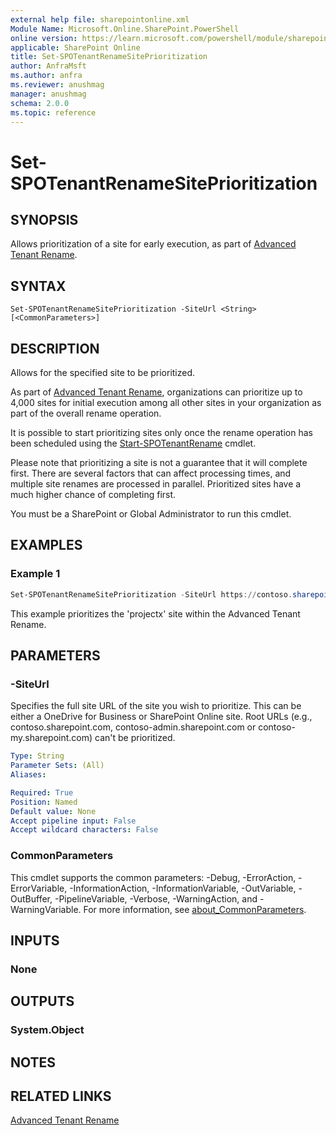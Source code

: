 ```yaml
---
external help file: sharepointonline.xml
Module Name: Microsoft.Online.SharePoint.PowerShell
online version: https://learn.microsoft.com/powershell/module/sharepoint-online/set-spotenantrenamesiteprioritization
applicable: SharePoint Online
title: Set-SPOTenantRenameSitePrioritization
author: AnfraMsft
ms.author: anfra
ms.reviewer: anushmag
manager: anushmag
schema: 2.0.0
ms.topic: reference
---
```


# Set-SPOTenantRenameSitePrioritization
## SYNOPSIS
Allows prioritization of a site for early execution, as part of [Advanced Tenant Rename](/sharepoint/change-your-sharepoint-domain-name#advanced-tenant-rename-preview).
## SYNTAX
```
Set-SPOTenantRenameSitePrioritization -SiteUrl <String> [<CommonParameters>]
```
## DESCRIPTION
Allows for the specified site to be prioritized. 

As part of [Advanced Tenant Rename](/sharepoint/change-your-sharepoint-domain-name#advanced-tenant-rename-preview), organizations can prioritize up to 4,000 sites for initial execution among all other sites in your organization as part of the overall rename operation.

It is possible to start prioritizing sites only once the rename operation has been scheduled using the [Start-SPOTenantRename](Start-SPOTenantRename.md) cmdlet.

Please note that prioritizing a site is not a guarantee that it will complete first. There are several factors that can affect processing times, and multiple site renames are processed in parallel. Prioritized sites have a much higher chance of completing first.

You must be a SharePoint or Global Administrator to run this cmdlet.
## EXAMPLES
### Example 1
```powershell
Set-SPOTenantRenameSitePrioritization -SiteUrl https://contoso.sharepoint.com/sites/projectx
```
This example prioritizes the 'projectx' site within the Advanced Tenant Rename. 	
## PARAMETERS
### -SiteUrl
Specifies the full site URL of the site you wish to prioritize. This can be either a OneDrive for Business or SharePoint Online site. Root URLs (e.g., contoso.sharepoint.com, contoso-admin.sharepoint.com or contoso-my.sharepoint.com) can't be prioritized.
```yaml
Type: String
Parameter Sets: (All)
Aliases:

Required: True
Position: Named
Default value: None
Accept pipeline input: False
Accept wildcard characters: False
```
### CommonParameters
This cmdlet supports the common parameters: -Debug, -ErrorAction, -ErrorVariable, -InformationAction, -InformationVariable, -OutVariable, -OutBuffer, -PipelineVariable, -Verbose, -WarningAction, and -WarningVariable. For more information, see [about_CommonParameters](http://go.microsoft.com/fwlink/?LinkID=113216).
## INPUTS
### None
## OUTPUTS
### System.Object
## NOTES
## RELATED LINKS
[Advanced Tenant Rename](https://aka.ms/advancedtenantrename)
